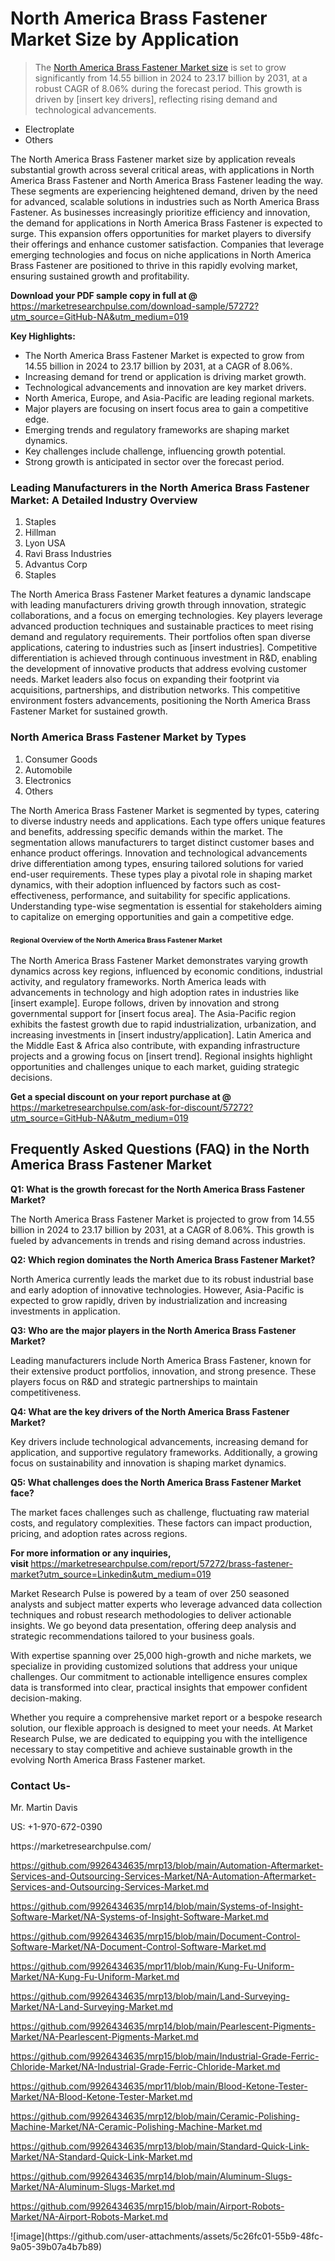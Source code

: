 <h1>North America Brass Fastener Market&nbsp;Size by Application</h1><blockquote><p>The <a href="https://marketresearchpulse.com/download-sample/57272?utm_source=GitHub-NA&amp;utm_medium=019">North America Brass Fastener Market size</a> is set to grow significantly from 14.55 billion in 2024 to 23.17 billion by 2031, at a robust CAGR of 8.06% during the forecast period. This growth is driven by [insert key drivers], reflecting rising demand and technological advancements.</p></blockquote><ul><li>Electroplate<li> Others</li></ul><p>The North America Brass Fastener market size by application reveals substantial growth across several critical areas, with applications in North America Brass Fastener and North America Brass Fastener leading the way. These segments are experiencing heightened demand, driven by the need for advanced, scalable solutions in industries such as North America Brass Fastener. As businesses increasingly prioritize efficiency and innovation, the demand for applications in North America Brass Fastener is expected to surge. This expansion offers opportunities for market players to diversify their offerings and enhance customer satisfaction. Companies that leverage emerging technologies and focus on niche applications in North America Brass Fastener are positioned to thrive in this rapidly evolving market, ensuring sustained growth and profitability.</p><p><strong>Download your PDF sample copy in full at @ </strong><a href="https://marketresearchpulse.com/download-sample/57272?utm_source=GitHub-NA&amp;utm_medium=019">https://marketresearchpulse.com/download-sample/57272?utm_source=GitHub-NA&amp;utm_medium=019</a></p><p><strong>Key Highlights: </strong></p><ul><li>The North America Brass Fastener Market is expected to grow from 14.55 billion in 2024 to 23.17 billion by 2031, at a CAGR of 8.06%.</li><li>Increasing demand for trend or application is driving market growth.</li><li>Technological advancements and innovation are key market drivers.</li><li>North America, Europe, and Asia-Pacific are leading regional markets.</li><li>Major players are focusing on insert focus area to gain a competitive edge.</li><li>Emerging trends and regulatory frameworks are shaping market dynamics.</li><li>Key challenges include challenge, influencing growth potential.</li><li>Strong growth is anticipated in sector over the forecast period.</li></ul><h3>Leading Manufacturers in the North America Brass Fastener Market: A Detailed Industry Overview</h3><ol><li>Staples</li><li>Hillman</li><li>Lyon USA</li><li>Ravi Brass Industries</li><li>Advantus Corp</li><li>Staples</li></ol><div class="flex max-w-full flex-col flex-grow"><div class="min-h-8 text-message flex w-full flex-col items-end gap-2 whitespace-normal break-words [.text-message+&amp;]:mt-5" dir="auto" data-message-author-role="assistant" data-message-id="fd8432e4-4910-450d-b182-61b7bfb0a01f" data-message-model-slug="gpt-4o"><div class="flex w-full flex-col gap-1 empty:hidden first:pt-[3px]"><div class="markdown prose w-full break-words dark:prose-invert light"><p>The North America Brass Fastener Market features a dynamic landscape with leading manufacturers driving growth through innovation, strategic collaborations, and a focus on emerging technologies. Key players leverage advanced production techniques and sustainable practices to meet rising demand and regulatory requirements. Their portfolios often span diverse applications, catering to industries such as [insert industries]. Competitive differentiation is achieved through continuous investment in R&amp;D, enabling the development of innovative products that address evolving customer needs. Market leaders also focus on expanding their footprint via acquisitions, partnerships, and distribution networks. This competitive environment fosters advancements, positioning the North America Brass Fastener Market for sustained growth.</p></div></div></div></div><h3>North America Brass Fastener Market by Types</h3><ol><li>Consumer Goods<li> Automobile<li> Electronics<li> Others</li></ol><div class="flex max-w-full flex-col flex-grow"><div class="min-h-8 text-message flex w-full flex-col items-end gap-2 whitespace-normal break-words [.text-message+&amp;]:mt-5" dir="auto" data-message-author-role="assistant" data-message-id="084470be-0bb7-4664-bddf-5156b4f41249" data-message-model-slug="gpt-4o-mini"><div class="flex w-full flex-col gap-1 empty:hidden first:pt-[3px]"><div class="markdown prose w-full break-words dark:prose-invert light"><p>The North America Brass Fastener Market is segmented by types, catering to diverse industry needs and applications. Each type offers unique features and benefits, addressing specific demands within the market. The segmentation allows manufacturers to target distinct customer bases and enhance product offerings. Innovation and technological advancements drive differentiation among types, ensuring tailored solutions for varied end-user requirements. These types play a pivotal role in shaping market dynamics, with their adoption influenced by factors such as cost-effectiveness, performance, and suitability for specific applications. Understanding type-wise segmentation is essential for stakeholders aiming to capitalize on emerging opportunities and gain a competitive edge.</p></div></div></div></div><h3><span style="font-size: 11px;">Regional Overview of the North America Brass Fastener Market</span></h3><div class="flex max-w-full flex-col flex-grow"><div class="min-h-8 text-message flex w-full flex-col items-end gap-2 whitespace-normal break-words [.text-message+&amp;]:mt-5" dir="auto" data-message-author-role="assistant" data-message-id="e9038762-ce64-4e30-91c9-9bd413514231" data-message-model-slug="gpt-4o-mini"><div class="flex w-full flex-col gap-1 empty:hidden first:pt-[3px]"><div class="markdown prose w-full break-words dark:prose-invert light"><p>The North America Brass Fastener Market demonstrates varying growth dynamics across key regions, influenced by economic conditions, industrial activity, and regulatory frameworks. North America leads with advancements in technology and high adoption rates in industries like [insert example]. Europe follows, driven by innovation and strong governmental support for [insert focus area]. The Asia-Pacific region exhibits the fastest growth due to rapid industrialization, urbanization, and increasing investments in [insert industry/application]. Latin America and the Middle East &amp; Africa also contribute, with expanding infrastructure projects and a growing focus on [insert trend]. Regional insights highlight opportunities and challenges unique to each market, guiding strategic decisions.</p></div></div></div></div><p><strong>Get a special discount on your report purchase at @ </strong><a href="https://marketresearchpulse.com/ask-for-discount/57272?utm_source=GitHub-NA&amp;utm_medium=019">https://marketresearchpulse.com/ask-for-discount/57272?utm_source=GitHub-NA&amp;utm_medium=019</a></p><h2>Frequently Asked Questions (FAQ) in the North America Brass Fastener Market</h2><p><strong>Q1: What is the growth forecast for the North America Brass Fastener Market?</strong></p><p>The North America Brass Fastener Market is projected to grow from 14.55 billion in 2024 to 23.17 billion by 2031, at a CAGR of 8.06%. This growth is fueled by advancements in trends and rising demand across industries.</p><p><strong>Q2: Which region dominates the North America Brass Fastener Market?</strong></p><p>North America currently leads the market due to its robust industrial base and early adoption of innovative technologies. However, Asia-Pacific is expected to grow rapidly, driven by industrialization and increasing investments in application.</p><p><strong>Q3: Who are the major players in the North America Brass Fastener Market?</strong></p><p>Leading manufacturers include North America Brass Fastener, known for their extensive product portfolios, innovation, and strong presence. These players focus on R&amp;D and strategic partnerships to maintain competitiveness.</p><p><strong>Q4: What are the key drivers of the North America Brass Fastener Market?</strong></p><p>Key drivers include technological advancements, increasing demand for application, and supportive regulatory frameworks. Additionally, a growing focus on sustainability and innovation is shaping market dynamics.</p><p><strong>Q5: What challenges does the North America Brass Fastener Market face?</strong></p><p>The market faces challenges such as challenge, fluctuating raw material costs, and regulatory complexities. These factors can impact production, pricing, and adoption rates across regions.</p><p><strong>For more information or any inquiries, visit&nbsp;</strong><a href="https://marketresearchpulse.com/report/57272/brass-fastener-market?utm_source=Linkedin&utm_medium=019">https://marketresearchpulse.com/report/57272/brass-fastener-market?utm_source=Linkedin&utm_medium=019</a></p><p>Market Research Pulse is powered by a team of over 250 seasoned analysts and subject matter experts who leverage advanced data collection techniques and robust research methodologies to deliver actionable insights. We go beyond data presentation, offering deep analysis and strategic recommendations tailored to your business goals.</p><p>With expertise spanning over 25,000 high-growth and niche markets, we specialize in providing customized solutions that address your unique challenges. Our commitment to actionable intelligence ensures complex data is transformed into clear, practical insights that empower confident decision-making.</p><p>Whether you require a comprehensive market report or a bespoke research solution, our flexible approach is designed to meet your needs. At Market Research Pulse, we are dedicated to equipping you with the intelligence necessary to stay competitive and achieve sustainable growth in the evolving North America Brass Fastener market.</p><h3><strong>Contact Us-</strong></h3><p>Mr. Martin Davis</p><p>US: +1-970-672-0390</p><p>https://marketresearchpulse.com/</p><p><a href="https://github.com/9926434635/mrp13/blob/main/Automation-Aftermarket-Services-and-Outsourcing-Services-Market/NA-Automation-Aftermarket-Services-and-Outsourcing-Services-Market.md">https://github.com/9926434635/mrp13/blob/main/Automation-Aftermarket-Services-and-Outsourcing-Services-Market/NA-Automation-Aftermarket-Services-and-Outsourcing-Services-Market.md</a></p><p><a href="https://github.com/9926434635/mrp14/blob/main/Systems-of-Insight-Software-Market/NA-Systems-of-Insight-Software-Market.md">https://github.com/9926434635/mrp14/blob/main/Systems-of-Insight-Software-Market/NA-Systems-of-Insight-Software-Market.md</a></p><p><a href="https://github.com/9926434635/mrp15/blob/main/Document-Control-Software-Market/NA-Document-Control-Software-Market.md">https://github.com/9926434635/mrp15/blob/main/Document-Control-Software-Market/NA-Document-Control-Software-Market.md</a></p><p><a href="https://github.com/9926434635/mpr11/blob/main/Kung-Fu-Uniform-Market/NA-Kung-Fu-Uniform-Market.md">https://github.com/9926434635/mpr11/blob/main/Kung-Fu-Uniform-Market/NA-Kung-Fu-Uniform-Market.md</a></p><p><a href="https://github.com/9926434635/mrp13/blob/main/Land-Surveying-Market/NA-Land-Surveying-Market.md">https://github.com/9926434635/mrp13/blob/main/Land-Surveying-Market/NA-Land-Surveying-Market.md</a></p><p><a href="https://github.com/9926434635/mrp14/blob/main/Pearlescent-Pigments-Market/NA-Pearlescent-Pigments-Market.md">https://github.com/9926434635/mrp14/blob/main/Pearlescent-Pigments-Market/NA-Pearlescent-Pigments-Market.md</a></p><p><a href="https://github.com/9926434635/mrp15/blob/main/Industrial-Grade-Ferric-Chloride-Market/NA-Industrial-Grade-Ferric-Chloride-Market.md">https://github.com/9926434635/mrp15/blob/main/Industrial-Grade-Ferric-Chloride-Market/NA-Industrial-Grade-Ferric-Chloride-Market.md</a></p><p><a href="https://github.com/9926434635/mpr11/blob/main/Blood-Ketone-Tester-Market/NA-Blood-Ketone-Tester-Market.md">https://github.com/9926434635/mpr11/blob/main/Blood-Ketone-Tester-Market/NA-Blood-Ketone-Tester-Market.md</a></p><p><a href="https://github.com/9926434635/mrp12/blob/main/Ceramic-Polishing-Machine-Market/NA-Ceramic-Polishing-Machine-Market.md">https://github.com/9926434635/mrp12/blob/main/Ceramic-Polishing-Machine-Market/NA-Ceramic-Polishing-Machine-Market.md</a></p><p><a href="https://github.com/9926434635/mrp13/blob/main/Standard-Quick-Link-Market/NA-Standard-Quick-Link-Market.md">https://github.com/9926434635/mrp13/blob/main/Standard-Quick-Link-Market/NA-Standard-Quick-Link-Market.md</a></p><p><a href="https://github.com/9926434635/mrp14/blob/main/Aluminum-Slugs-Market/NA-Aluminum-Slugs-Market.md">https://github.com/9926434635/mrp14/blob/main/Aluminum-Slugs-Market/NA-Aluminum-Slugs-Market.md</a></p><p><a href="https://github.com/9926434635/mrp15/blob/main/Airport-Robots-Market/NA-Airport-Robots-Market.md">https://github.com/9926434635/mrp15/blob/main/Airport-Robots-Market/NA-Airport-Robots-Market.md</a></p>
![image](https://github.com/user-attachments/assets/5c26fc01-55b9-48fc-9a05-39b07a4b7b89)
